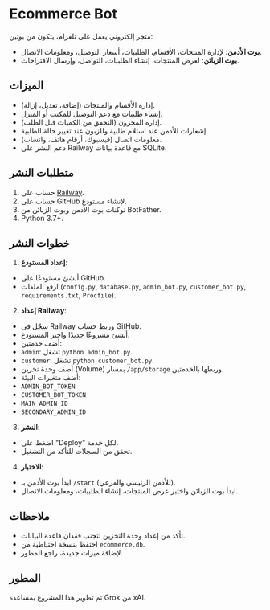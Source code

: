 # Ecommerce Bot

متجر إلكتروني يعمل على تلغرام، يتكون من بوتين:
- **بوت الأدمن**: لإدارة المنتجات، الأقسام، الطلبيات، أسعار التوصيل، ومعلومات الاتصال.
- **بوت الزبائن**: لعرض المنتجات، إنشاء الطلبيات، التواصل، وإرسال الاقتراحات.

## الميزات
- إدارة الأقسام والمنتجات (إضافة، تعديل، إزالة).
- إنشاء طلبيات مع دعم التوصيل للمكتب أو المنزل.
- إدارة المخزون (التحقق من الكميات قبل الطلب).
- إشعارات للأدمن عند استلام طلبية وللزبون عند تغيير حالة الطلبية.
- معلومات اتصال (فيسبوك، أرقام هاتف، واتساب).
- دعم النشر على Railway مع قاعدة بيانات SQLite.

## متطلبات النشر
1. حساب على [Railway](https://railway.app).
2. حساب على GitHub لإنشاء مستودع.
3. توكنات بوت الأدمن وبوت الزبائن من BotFather.
4. Python 3.7+.

## خطوات النشر
1. **إعداد المستودع**:
 - أنشئ مستودعًا على GitHub.
 - ارفع الملفات (`config.py`, `database.py`, `admin_bot.py`, `customer_bot.py`, `requirements.txt`, `Procfile`).

2. **إعداد Railway**:
 - سجّل في Railway وربط حساب GitHub.
 - أنشئ مشروعًا جديدًا واختر المستودع.
 - أضف خدمتين:
 - `admin`: تشغل `python admin_bot.py`.
 - `customer`: تشغل `python customer_bot.py`.
 - أضف وحدة تخزين (Volume) بمسار `/app/storage` وربطها بالخدمتين.
 - أضف متغيرات البيئة:
 - `ADMIN_BOT_TOKEN`
 - `CUSTOMER_BOT_TOKEN`
 - `MAIN_ADMIN_ID`
 - `SECONDARY_ADMIN_ID`

3. **النشر**:
 - اضغط على "Deploy" لكل خدمة.
 - تحقق من السجلات للتأكد من التشغيل.

4. **الاختبار**:
 - ابدأ بوت الأدمن بـ `/start` (للأدمن الرئيسي والفرعي).
 - ابدأ بوت الزبائن واختبر عرض المنتجات، إنشاء الطلبيات، ومعلومات الاتصال.

## ملاحظات
- تأكد من إعداد وحدة التخزين لتجنب فقدان قاعدة البيانات.
- احتفظ بنسخة احتياطية من `ecommerce.db`.
- لإضافة ميزات جديدة، راجع المطور.

## المطور
تم تطوير هذا المشروع بمساعدة Grok من xAI.
